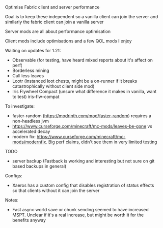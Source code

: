 Optimise Fabric client and server performance

Goal is to keep these independent so a vanilla client can join the server and similarly the fabric client can join a vanilla server

Server mods are all about performance optimisation

Client mods include optimisations and a few QOL mods I enjoy

Waiting on updates for 1.21:
 * Observable (for testing, have heard mixed reports about it's affect on perf)
 * Borderless mining
 * Cull less leaves
 * Lootr (instanced loot chests, might be a on-runner if it breaks catastrophically without client side mod)
 * Iris Flywheel Compact (unsure what difference it makes in vanilla, want to test) iris-flw-compat

To investigate:
 * faster-random (https://modrinth.com/mod/faster-random) requires a non-headless jvm 
 * https://www.curseforge.com/minecraft/mc-mods/leaves-be-gone vs accelerated decay
 * modern fix: https://www.curseforge.com/minecraft/mc-mods/modernfix. Big perf claims, didn't see them in very limited testing

TODO
 * server backup (Fastback is working and interesting but not sure on git based backups in general)


Configs:
 * Xaeros has a custom config that disables registration of status effects so that clients without it can join the server

Notes:
 * Fast async world save or chunk sending seemed to have increased MSPT. Unclear if it's a real increase, but might be worth it for the benefits anyway
